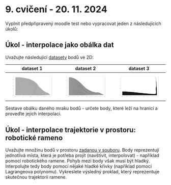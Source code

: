 # 9. cvičení - 20. 11. 2024

Vyplnit předpřipravený moodle test nebo vypracovat jeden z následujících úkolů:

## Úkol - interpolace jako obálka dat

Uvažujte následující [datasety](https://github.com/tomashalada/zapg/tree/main/09/ukol_obalka) bodů ve 2D:

dataset 1             |  dataset 2           |  dataset 3
:-------------------------:|:-------------------------:|:-------------------------:
![](./ukol_obalka/sample_1.png)  |  ![](./ukol_obalka/sample_2.png) |  ![](./ukol_obalka/sample_3.png)

Sestave obálku daného mraku bodů - určete body, které leží na hranici a proveďte jejich interpolaci.

## Úkol - interpolace trajektorie v prostoru: robotické rameno

Uvažujte množinu bodů v prostoru [zadanou v souboru](https://github.com/tomashalada/zapg/blob/main/09/ukol_trajektorie/trajektorie.csv).
Body reprezentují jednotlivá místa, která je potřeba projít (navštívit, interpolovat) - například pomocí robotického ramene.
Pohyb mezi body však musí být hladký. Interpolujte tedy body pomocí nějaké hladké křivky (například pomocí Lagrangeova polynomu).
Vykreslete výsledný proklad, který reprezentuje skutečnou trajektorii ramene.
